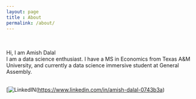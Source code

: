 ```yaml
---
layout: page
title : About
permalink: /about/
---
```


  <BR><br>
 Hi, I am Amish Dalal <br>
 I am a data science enthusiast. I have a MS in Economics from Texas A&M University, and currently a data science immersive student at General Assembly.<br><br>

[![LinkedIN](https://static.licdn.com/scds/common/u/img/icon/apple-touch-icon.png)(https://www.linkedin.com/in/amish-dalal-0743b3a)

